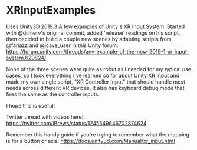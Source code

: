# XRInputExamples

Uses Unity3D 2019.3
A few examples of Unity's XR Input System. Started with @dilmerv's original commit, added 'release' readings on his script, then decided to build a couple new scenes by adapting scripts from @fariazz and @icave_user in this Unity forum: https://forum.unity.com/threads/any-example-of-the-new-2019-1-xr-input-system.629824/

None of the three scenes were quite as robut as I needed for my typical use cases, so I took everything I've learned so far about Unity XR Input and made my own single script, "XR Controller Input" that should handle most needs across different VR devices. It also has keyboard debug mode that fires the same as the controller inputs.

I hope this is useful!

Twitter thread with videos here: https://twitter.com/iBrews/status/1245549646702874624

Remember this handy guide if you're trying to remember what the mapping is for a button or axis:
https://docs.unity3d.com/Manual/xr_input.html
